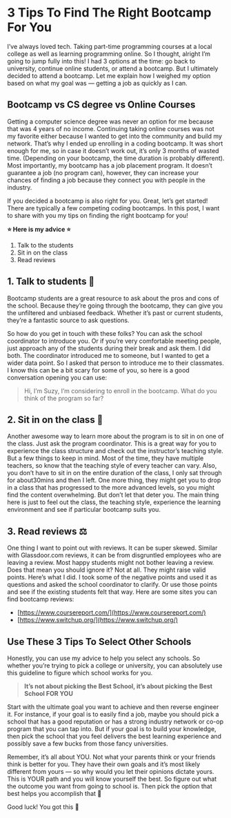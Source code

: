 # 3 Tips To Find The Right Bootcamp For You

I’ve always loved tech. Taking part-time programming courses at a local college as well as learning programming online. So I thought, alright I’m going to jump fully into this! I had 3 options at the time: go back to university, continue online students, or attend a bootcamp. But I ultimately decided to attend a bootcamp. Let me explain how I weighed my option based on what my goal was — getting a job as quickly as I can.

## Bootcamp vs CS degree vs Online Courses

Getting a computer science degree was never an option for me because that was 4 years of no income. Continuing taking online courses was not my favorite either because I wanted to get into the community and build my network. That’s why I ended up enrolling in a coding bootcamp. It was short enough for me, so in case it doesn’t work out, it’s only 3 months of wasted time. (Depending on your bootcamp, the time duration is probably different). Most importantly, my bootcamp has a job placement program. It doesn’t guarantee a job (no program can), however, they can increase your chances of finding a job because they connect you with people in the industry.

If you decided a bootcamp is also right for you. Great, let’s get started! There are typically a few competing coding bootcamps. In this post, I want to share with you my tips on finding the right bootcamp for you!

**⭐️ Here is my advice ⭐️**

1. Talk to the students
2. Sit in on the class
3. Read reviews

## 1. Talk to students 🤝

Bootcamp students are a great resource to ask about the pros and cons of the school. Because they’re going through the bootcamp, they can give you the unfiltered and unbiased feedback. Whether it’s past or current students, they’re a fantastic source to ask questions.

So how do you get in touch with these folks? You can ask the school coordinator to introduce you. Or if you’re very comfortable meeting people, just approach any of the students during their break and ask them. I did both. The coordinator introduced me to someone, but I wanted to get a wider data point. So I asked that person to introduce me to their classmates. I know this can be a bit scary for some of you, so here is a good conversation opening you can use:

> Hi, I’m Suzy, I’m considering to enroll in the bootcamp. What do you think of the program so far?

## 2. Sit in on the class 🍎

Another awesome way to learn more about the program is to sit in on one of the class. Just ask the program coordinator. This is a great way for you to experience the class structure and check out the instructor’s teaching style. But a few things to keep in mind. Most of the time, they have multiple teachers, so know that the teaching style of every teacher can vary. Also, you don’t have to sit in on the entire duration of the class, I only sat through for about30mins and then I left. One more thing, they might get you to drop in a class that has progressed to the more advanced levels, so you might find the content overwhelming. But don’t let that deter you. The main thing here is just to feel out the class, the teaching style, experience the learning environment and see if particular bootcamp suits you.

## 3. Read reviews ⚖️

One thing I want to point out with reviews. It can be super skewed. Similar with Glassdoor.com reviews, it can be from disgruntled employees who are leaving a review. Most happy students might not bother leaving a review. Does that mean you should ignore it? Not at all. They might raise valid points. Here’s what I did. I took some of the negative points and used it as questions and asked the school coordinator to clarify. Or use those points and see if the existing students felt that way. Here are some sites you can find bootcamp reviews:

- [https://www.coursereport.com/](https://www.coursereport.com/)
- [https://www.switchup.org/](https://www.switchup.org/)

## Use These 3 Tips To Select Other Schools

Honestly, you can use my advice to help you select any schools. So whether you’re trying to pick a college or university, you can absolutely use this guideline to figure which school works for you.

> **It’s not about picking the Best School, it’s about picking the Best School FOR YOU**

Start with the ultimate goal you want to achieve and then reverse engineer it. For instance, if your goal is to easily find a job, maybe you should pick a school that has a good reputation or has a strong industry network or co-op program that you can tap into. But if your goal is to build your knowledge, then pick the school that you feel delivers the best learning experience and possibly save a few bucks from those fancy universities.

Remember, it’s all about YOU. Not what your parents think or your friends think is better for you. They have their own goals and it’s most likely different from yours — so why would you let their opinions dictate yours. This is YOUR path and you will know yourself the best. So figure out what the outcome you want from going to school is. Then pick the option that best helps you accomplish that 🚀

Good luck! You got this 💪
